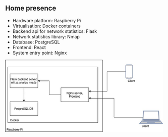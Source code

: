 ## Home presence

* Hardware platform: Raspberry Pi
* Virtualisation: Docker containers
* Backend api for network statistics: Flask
* Network statistics library: Nmap
* Database: PostgreSQL
* Frontend: React
* System entry point: Nginx

<img src="img/gitImg.png" width="500"/>